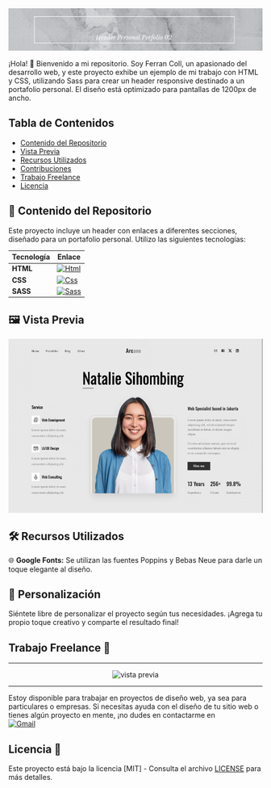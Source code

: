 <div align="center">
  <img src="banner-principal.gif" alt="Banner">
</div>

¡Hola! 👋 Bienvenido a mi repositorio. Soy Ferran Coll, un apasionado del desarrollo web, y este proyecto exhibe un ejemplo de mi trabajo con HTML y CSS, utilizando Sass para crear un header responsive destinado a un portafolio personal. El diseño está optimizado para pantallas de 1200px de ancho.

## Tabla de Contenidos
- [Contenido del Repositorio](src)
- [Vista Previa](vista-previa.png)
- [Recursos Utilizados](https://fonts.google.com/)
- [Contribuciones](https://github.com/notifications)
- [Trabajo Freelance](mailto:ferrancolllopez@gmail.com)
- [Licencia](LICENCIA)

## 📁 Contenido del Repositorio

Este proyecto incluye un header con enlaces a diferentes secciones, diseñado para un portafolio personal. Utilizo las siguientes tecnologías:

| Tecnología | Enlace |
|------------|--------|
| **HTML**   | [![Html](https://img.shields.io/badge/HTML-white?style=for-the-badge&logo=html5&logoColor=white&labelColor=black&color=%23E34F26)](src/index.html) |
| **CSS**    | [![Css](https://img.shields.io/badge/css-white?style=for-the-badge&logo=css3&logoColor=white&labelColor=black&color=blue)](src/style.css) |
| **SASS**   | [![Sass](https://img.shields.io/badge/SASS-black?style=for-the-badge&logo=Sass&logoColor=white&labelColor=black&color=%23CC6699)](src/sass/) |

## 🖼️ Vista Previa

<div align="center">
  <img src="vista-previa.png" alt="Vista previa Header">
</div>

## 🛠️ Recursos Utilizados

🌐 **Google Fonts:** Se utilizan las fuentes Poppins y Bebas Neue para darle un toque elegante al diseño.

## 🎨 Personalización

Siéntete libre de personalizar el proyecto según tus necesidades. ¡Agrega tu propio toque creativo y comparte el resultado final!

## Trabajo Freelance 💼

---

<div align="center">
  <img src="desde-0.gif" alt="vista previa" width="55%"/>
</div>

---

Estoy disponible para trabajar en proyectos de diseño web, ya sea para particulares o empresas. Si necesitas ayuda con el diseño de tu sitio web o tienes algún proyecto en mente, ¡no dudes en contactarme en 
<br>
[![Gmail](https://img.shields.io/badge/Email%20personal-white?style=for-the-badge&logo=gmail&logoColor=white&label=ferrancolllopez%40gmail.com&labelColor=black&color=%23EA4335)](mailto:ferrancolllopez@gmail.com)


## Licencia 📜

Este proyecto está bajo la licencia [MIT] - Consulta el archivo [LICENSE](LICENSE) para más detalles.
